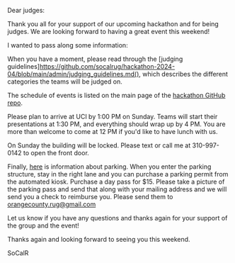 Dear judges:

Thank you all for your support of our upcoming hackathon and for being judges.  We are looking forward to having a great event this weekend!

I wanted to pass along some information:

When you have a moment, please read through the [judging guidelines]https://github.com/socalrug/hackathon-2024-04/blob/main/admin/judging_guidelines.md(), which describes the different categories the teams will be judged on.


The schedule of events is listed on the main page of the [hackathon GitHub repo](https://github.com/socalrug/hackathon-2024-04).

Please plan to arrive at UCI by 1:00 PM on Sunday.  Teams will start their presentations at 1:30 PM, and everything should wrap up by 4 PM.  You are more than welcome to come at 12 PM if you'd like to have lunch with us.

On Sunday the building will be locked. Please text or call me at 310-997-0142 to open the front door.

Finally, [here](https://github.com/socalrug/hackathon-2024-04/blob/main/Parking%20and%20Building%20Location.pdf) is information about parking. When you enter the parking structure, stay in the right lane and you can purchase a parking permit from the automated kiosk. Purchase a day pass for $15. Please take a picture of the parking pass and send that along with your mailing address and we will send you a check to reimburse you. Please send them to orangecounty.rug@gmail.com

Let us know if you have any questions and thanks again for your support of the group and the event!

Thanks again and looking forward to seeing you this weekend.

SoCalR
